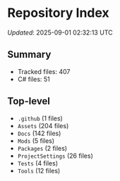 # Repository Index

_Updated_: 2025-09-01 02:32:13 UTC

## Summary
- Tracked files: 407
- C# files: 51

## Top-level
- `.github` (1 files)
- `Assets` (204 files)
- `Docs` (142 files)
- `Mods` (5 files)
- `Packages` (2 files)
- `ProjectSettings` (26 files)
- `Tests` (4 files)
- `Tools` (12 files)
